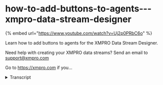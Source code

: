 # how-to-add-buttons-to-agents---xmpro-data-stream-designer
{% embed url="https://www.youtube.com/watch?v=Uj2p0PRbC6o" %}



Learn how to add buttons to agents for the XMPRO Data Stream Designer.  

Need help with creating your XMPRO data streams? Send an email to support@xmpro.com 

Go to https://xmpro.com if you...
<details>
<summary>Transcript</summary>Learn how to add buttons to agents for the XMPRO Data Stream Designer.  

Need help with creating your XMPRO data streams? Send an email to support@xmpro.com 

Go to https://xmpro.com if you...
in this video we will be going over how

to add

a button control to an agent

and then interacting with that control

in a data stream

i have opened up an agent here to

demonstrate how to add that control

to a group so in this case i'm going to

add it to the server group and click the

plus here

i'm going to scroll up i'm going to go

to the type here scroll up

get the button you can see

that we have some options available we

have a key which i'm going to call

verify connection

a caption this is going to be called

verify the connection with no help

text i'm going to have the button be

visible

after i save it we can see that we have

a button here

and i'm going to go through and save it

and we'll go interactive it

on the data stream i have imported our

new agent into the data

stream and they are now ready to look at

the button and see how it works

so in this case i'm going to open up our

pre-configured agent here

with the agent open we can now go

through our

sql connector here and see that we can

verify

our connection with a button here we

have our server

user and password here we're going to

verify that these are correct

so i'm going to click here to verify

we can see that the connection is good

the button has told us and

tested the connection for us now if we

change this

sensor data user to also be the server

so that we know that the details are

invalid we can see

there is the error that comes from the

agent right here now if we click to

verify

again

we can see that we're unable to connect

to the server

same as what the error shows here
</details>